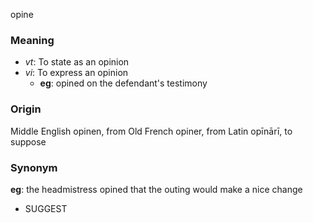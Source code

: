 opine
### Meaning
+ _vt_: To state as an opinion
+ _vi_: To express an opinion
    + __eg__: opined on the defendant's testimony

### Origin

Middle English opinen, from Old French opiner, from Latin opīnārī, to suppose

### Synonym

__eg__: the headmistress opined that the outing would make a nice change

+ SUGGEST


